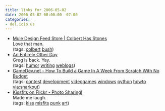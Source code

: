 ```yaml
---
title: links for 2006-05-02
date: 2006-05-02 00:00:00 -07:00
categories:
- del.icio.us
---
```


<ul class="delicious">
	<li>
		<div class="delicious-link"><a href="http://store.muledesign.com/shirts/colbert.php">Mule Design Feed Store | Colbert Has Stones</a></div>
		<div class="delicious-extended">Love that man.</div>
		<div class="delicious-tags">(tags: <a href="http://del.icio.us/torrez/colbert">colbert</a> <a href="http://del.icio.us/torrez/bush">bush</a>)</div>
	</li>
	<li>
		<div class="delicious-link"><a href="http://www.eod.com/blog/">An Entirely Other Day</a></div>
		<div class="delicious-extended">Greg is back. Yay.</div>
		<div class="delicious-tags">(tags: <a href="http://del.icio.us/torrez/humor">humor</a> <a href="http://del.icio.us/torrez/writing">writing</a> <a href="http://del.icio.us/torrez/weblogs">weblogs</a>)</div>
	</li>
	<li>
		<div class="delicious-link"><a href="http://www.gamedev.net/reference/articles/article2259.asp">GameDev.net - How To Build a Game In A Week From Scratch With No Budget</a></div>
		<div class="delicious-tags">(tags: <a href="http://del.icio.us/torrez/contest">contest</a> <a href="http://del.icio.us/torrez/development">development</a> <a href="http://del.icio.us/torrez/videogames">videogames</a> <a href="http://del.icio.us/torrez/windows">windows</a> <a href="http://del.icio.us/torrez/python">python</a> <a href="http://del.icio.us/torrez/howto">howto</a> <a href="http://del.icio.us/torrez/via:snarkout">via:snarkout</a>)</div>
	</li>
	<li>
		<div class="delicious-link"><a href="http://www.flickr.com/photos/kazamatsuri/139056447/">Kissfits on Flickr - Photo Sharing!</a></div>
		<div class="delicious-extended">Made me laugh.</div>
		<div class="delicious-tags">(tags: <a href="http://del.icio.us/torrez/kiss">kiss</a> <a href="http://del.icio.us/torrez/misfits">misfits</a> <a href="http://del.icio.us/torrez/punk">punk</a> <a href="http://del.icio.us/torrez/art">art</a>)</div>
	</li>
</ul>
